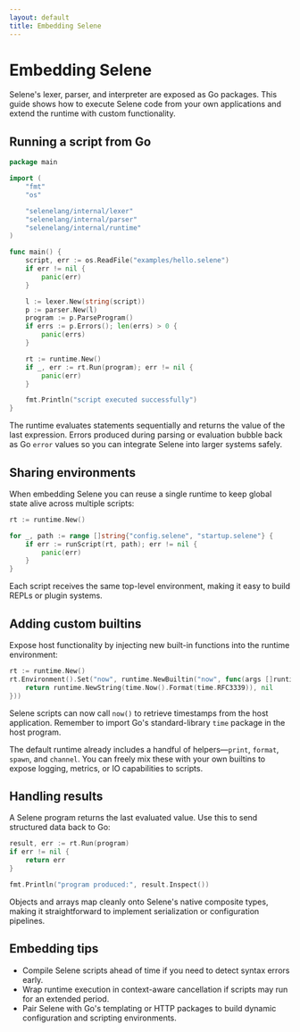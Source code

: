 ```yaml
---
layout: default
title: Embedding Selene
---
```


# Embedding Selene

Selene's lexer, parser, and interpreter are exposed as Go packages. This guide shows how to execute Selene code from your own
applications and extend the runtime with custom functionality.

## Running a script from Go

```go
package main

import (
    "fmt"
    "os"

    "selenelang/internal/lexer"
    "selenelang/internal/parser"
    "selenelang/internal/runtime"
)

func main() {
    script, err := os.ReadFile("examples/hello.selene")
    if err != nil {
        panic(err)
    }

    l := lexer.New(string(script))
    p := parser.New(l)
    program := p.ParseProgram()
    if errs := p.Errors(); len(errs) > 0 {
        panic(errs)
    }

    rt := runtime.New()
    if _, err := rt.Run(program); err != nil {
        panic(err)
    }

    fmt.Println("script executed successfully")
}
```

The runtime evaluates statements sequentially and returns the value of the last expression. Errors produced during parsing or
evaluation bubble back as Go `error` values so you can integrate Selene into larger systems safely.

## Sharing environments

When embedding Selene you can reuse a single runtime to keep global state alive across multiple scripts:

```go
rt := runtime.New()

for _, path := range []string{"config.selene", "startup.selene"} {
    if err := runScript(rt, path); err != nil {
        panic(err)
    }
}
```

Each script receives the same top-level environment, making it easy to build REPLs or plugin systems.

## Adding custom builtins

Expose host functionality by injecting new built-in functions into the runtime environment:

```go
rt := runtime.New()
rt.Environment().Set("now", runtime.NewBuiltin("now", func(args []runtime.Value) (runtime.Value, error) {
    return runtime.NewString(time.Now().Format(time.RFC3339)), nil
}))
```

Selene scripts can now call `now()` to retrieve timestamps from the host application.
Remember to import Go's standard-library `time` package in the host program.

The default runtime already includes a handful of helpers—`print`, `format`, `spawn`, and `channel`. You can freely mix these
with your own builtins to expose logging, metrics, or IO capabilities to scripts.

## Handling results

A Selene program returns the last evaluated value. Use this to send structured data back to Go:

```go
result, err := rt.Run(program)
if err != nil {
    return err
}

fmt.Println("program produced:", result.Inspect())
```

Objects and arrays map cleanly onto Selene's native composite types, making it straightforward to implement serialization or
configuration pipelines.

## Embedding tips

- Compile Selene scripts ahead of time if you need to detect syntax errors early.
- Wrap runtime execution in context-aware cancellation if scripts may run for an extended period.
- Pair Selene with Go's templating or HTTP packages to build dynamic configuration and scripting environments.
